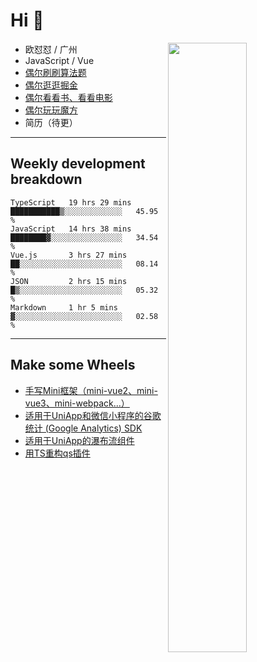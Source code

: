 # Hi 👋

[<img align="right" width="50%" src="https://github-readme-stats.vercel.app/api?username=OUDUIDUI&theme=dark&show_icons=true">](https://metrics.lecoq.io/OUDUIDUI?template=classic&#41;)


- 欧怼怼 / 广州
- JavaScript / Vue
- [偶尔刷刷算法题](https://github.com/OUDUIDUI/leet-code)
- [偶尔逛逛掘金](https://juejin.cn/user/4309700183594366)
- [偶尔看看书、看看电影](https://www.yuque.com/books/share/3ee1684b-8e19-4849-b5aa-13d1813ded6d)
- [偶尔玩玩魔方](https://cubing.com/results/person/2014OUSH01)
- 简历（待更）

---

##  Weekly development breakdown

<!--START_SECTION:waka-->
```text
TypeScript   19 hrs 29 mins  ███████████▒░░░░░░░░░░░░░   45.95 % 
JavaScript   14 hrs 38 mins  ████████▓░░░░░░░░░░░░░░░░   34.54 % 
Vue.js       3 hrs 27 mins   ██░░░░░░░░░░░░░░░░░░░░░░░   08.14 % 
JSON         2 hrs 15 mins   █▒░░░░░░░░░░░░░░░░░░░░░░░   05.32 % 
Markdown     1 hr 5 mins     ▓░░░░░░░░░░░░░░░░░░░░░░░░   02.58 % 
```
<!--END_SECTION:waka-->



---

##  Make some Wheels

- [手写Mini框架（mini-vue2、mini-vue3、mini-webpack...）](https://github.com/OUDUIDUI/mini)
- [适用于UniApp和微信小程序的谷歌统计 (Google Analytics) SDK](https://github.com/OUDUIDUI/ga-tracker)
- [适用于UniApp的瀑布流组件](https://github.com/OUDUIDUI/uniapp-waterfalls-flow)
- [用TS重构qs插件](https://github.com/OUDUIDUI/qs)


